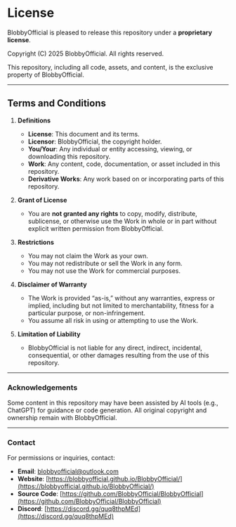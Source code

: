 # License

BlobbyOfficial is pleased to release this repository under a **proprietary license**.

Copyright (C) 2025 BlobbyOfficial. All rights reserved.

This repository, including all code, assets, and content, is the exclusive property of BlobbyOfficial.

---

## Terms and Conditions

1. **Definitions**
   - **License**: This document and its terms.
   - **Licensor**: BlobbyOfficial, the copyright holder.
   - **You/Your**: Any individual or entity accessing, viewing, or downloading this repository.
   - **Work**: Any content, code, documentation, or asset included in this repository.
   - **Derivative Works**: Any work based on or incorporating parts of this repository.

2. **Grant of License**
   - You are **not granted any rights** to copy, modify, distribute, sublicense, or otherwise use the Work in whole or in part without explicit written permission from BlobbyOfficial.

3. **Restrictions**
   - You may not claim the Work as your own.
   - You may not redistribute or sell the Work in any form.
   - You may not use the Work for commercial purposes.

4. **Disclaimer of Warranty**
   - The Work is provided “as-is,” without any warranties, express or implied, including but not limited to merchantability, fitness for a particular purpose, or non-infringement.
   - You assume all risk in using or attempting to use the Work.

5. **Limitation of Liability**
   - BlobbyOfficial is not liable for any direct, indirect, incidental, consequential, or other damages resulting from the use of this repository.

---

### Acknowledgements

Some content in this repository may have been assisted by AI tools (e.g., ChatGPT) for guidance or code generation. All original copyright and ownership remain with BlobbyOfficial.

---

### Contact

For permissions or inquiries, contact:

- **Email**: blobbyofficial@outlook.com  
- **Website**: [https://blobbyofficial.github.io/BlobbyOfficial/](https://blobbyofficial.github.io/BlobbyOfficial/)  
- **Source Code**: [https://github.com/BlobbyOfficial/BlobbyOfficial](https://github.com/BlobbyOfficial/BlobbyOfficial)  
- **Discord**: [https://discord.gg/quq8thpMEd](https://discord.gg/quq8thpMEd)
